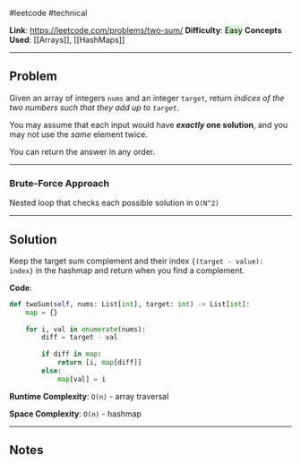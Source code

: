 #leetcode #technical

**Link**: https://leetcode.com/problems/two-sum/
**Difficulty**: <mark style="background: #BBFABBA6;">Easy</mark>
**Concepts Used**: [[Arrays]], [[HashMaps]]

---
## Problem

Given an array of integers `nums` and an integer `target`, return _indices of the two numbers such that they add up to `target`_.

You may assume that each input would have **_exactly_ one solution**, and you may not use the _same_ element twice.

You can return the answer in any order.

---
### Brute-Force Approach
Nested loop that checks each possible solution in `O(N^2)`

---
## Solution

Keep the target sum complement and their index `{(target - value): index}` in the hashmap and return when you find a complement.

**Code**:
```python
def twoSum(self, nums: List[int], target: int) -> List[int]:
	map = {}
	
	for i, val in enumerate(nums):
		diff = target - val
		
		if diff in map:
			return [i, map[diff]]
		else:
			map[val] = i
```

**Runtime Complexity**: `O(n)` - array traversal

**Space Complexity**: `O(n)` - hashmap

---
## Notes